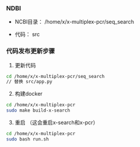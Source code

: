 ### NDBI

- NCBI目录： /home/x/x-multiplex-pcr/seq_search

- 代码： src

### 代码发布更新步骤

1. 更新代码

```bash
cd /home/x/x-multiplex-pcr/seq_search
// 替换 src/app.py
```

2. 构建docker

```bash
cd /home/x/x-multiplex-pcr
sudo make build-x-search
```

3. 重启 （这会重启x-search和x-pcr）

```bash
cd /home/x/x-multiplex-pcr
sudo bash run.sh
```